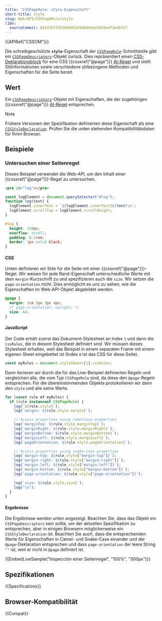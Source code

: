 ```yaml
---
title: "CSSPageRule: style-Eigenschaft"
short-title: style
slug: Web/API/CSSPageRule/style
l10n:
  sourceCommit: b5437b737639d6952d18b95ebd1045ed73e4bfa7
---
```


{{APIRef("CSSOM")}}

Die schreibgeschützte **`style`**-Eigenschaft der [`CSSPageRule`](/de/docs/Web/API/CSSPageRule)-Schnittstelle gibt ein [`CSSPageDescriptors`](/de/docs/Web/API/CSSPageDescriptors)-Objekt zurück.
Dies repräsentiert einen [CSS-Deklarationsblock](/de/docs/Web/API/CSS_Object_Model/CSS_Declaration_Block) für eine CSS {{cssxref("@page")}} [At-Regel](/de/docs/Web/CSS/CSS_syntax/At-rule) und stellt Stilinformationen sowie verschiedene stilbezogene Methoden und Eigenschaften für die Seite bereit.

## Wert

Ein [`CSSPageDescriptors`](/de/docs/Web/API/CSSPageDescriptors)-Objekt mit Eigenschaften, die der zugehörigen {{cssxref("@page")}} [At-Regel](/de/docs/Web/CSS/CSS_syntax/At-rule) entsprechen.

> [!NOTE]
> Frühere Versionen der Spezifikation definierten diese Eigenschaft als eine [`CSSStyleDeclaration`](/de/docs/Web/API/CSSStyleDeclaration).
> Prüfen Sie die unten stehenden Kompatibilitätsdaten für Ihren Browser.

## Beispiele

### Untersuchen einer Seitenregel

Dieses Beispiel verwendet die Web-API, um den Inhalt einer {{cssxref("@page")}}-Regel zu untersuchen.

```html hidden
<pre id="log"></pre>
```

```js hidden
const logElement = document.querySelector("#log");
function log(text) {
  logElement.innerText = `${logElement.innerText}${text}\n`;
  logElement.scrollTop = logElement.scrollHeight;
}
```

```css hidden
#log {
  height: 230px;
  overflow: scroll;
  padding: 0.5rem;
  border: 1px solid black;
}
```

#### CSS

Unten definieren wir Stile für die Seite mit einer {{cssxref("@page")}}-Regel.
Wir weisen für jede Rand-Eigenschaft unterschiedliche Werte mit dem `margin`-Kurzschrift zu und spezifizieren auch die `size`.
Wir setzen die `page-orientation` nicht.
Dies ermöglicht es uns zu sehen, wie die Eigenschaften im Web-API-Objekt abgebildet werden.

```css
@page {
  margin: 1cm 2px 3px 4px;
  /* page-orientation: upright; */
  size: A4;
}
```

#### JavaScript

Der Code erhält zuerst das Dokument-Stylesheet an Index `1` und dann die `cssRules`, die in diesem Stylesheet definiert sind.
Wir müssen dieses Stylesheet erhalten, weil das Beispiel in einem separaten Frame mit einem eigenen Sheet eingebettet ist (Index `0` ist das CSS für diese Seite).

```js
const myRules = document.styleSheets[1].cssRules;
```

Dann iterieren wir durch die für das Live-Beispiel definierten Regeln und vergleichen alle, die vom Typ `CSSPageRule` sind, da diese den `@page`-Regeln entsprechen.
Für die übereinstimmenden Objekte protokollieren wir dann den `style` und alle seine Werte.

```js
for (const rule of myRules) {
  if (rule instanceof CSSPageRule) {
    log(`${rule.style}`);
    log(`margin: ${rule.style.margin}`);

    // Access properties using CamelCase properties
    log(`marginTop: ${rule.style.marginTop}`);
    log(`marginRight: ${rule.style.marginRight}`);
    log(`marginBottom: ${rule.style.marginBottom}`);
    log(`marginLeft: ${rule.style.marginLeft}`);
    log(`pageOrientation: ${rule.style.pageOrientation}`);

    // Access properties using snake-case properties
    log(`margin-top: ${rule.style["margin-top"]}`);
    log(`margin-right: ${rule.style["margin-right"]}`);
    log(`margin-left: ${rule.style["margin-left"]}`);
    log(`margin-bottom: ${rule.style["margin-bottom"]}`);
    log(`page-orientation: ${rule.style["page-orientation"]}`);

    log(`size: ${rule.style.size}`);
    log("\n");
  }
}
```

#### Ergebnisse

Die Ergebnisse werden unten angezeigt.
Beachten Sie, dass das Objekt ein `CSSPageDescriptors` sein sollte, um der aktuellen Spezifikation zu entsprechen, aber in einigen Browsern möglicherweise ein `CSSStyleDeclaration` ist.
Beachten Sie auch, dass die entsprechenden Werte für Eigenschaften in Camel- und Snake-Case einander und der `@page`-Deklaration entsprechen und dass `page-orientation` der leere String `""` ist, weil er nicht in `@page` definiert ist.

{{EmbedLiveSample("Inspección einer Seitenregel", "100%", "300px")}}

## Spezifikationen

{{Specifications}}

## Browser-Kompatibilität

{{Compat}}
